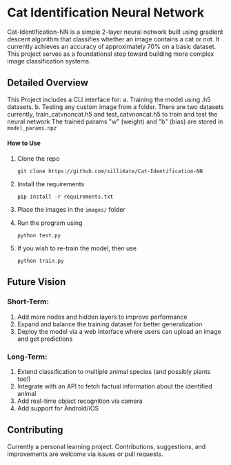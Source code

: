 # Cat Identification Neural Network

Cat-Identification-NN is a simple 2-layer neural network built using gradient descent algorithm that classifies whether an image contains a cat or not. It currently achieves an accuracy of approximately 70% on a basic dataset. This project serves as a foundational step toward building more complex image classification systems.


## Detailed Overview
This Project includes a CLI interface for:
a. Training the model using .h5 datasets.
b. Testing any custom image from a folder.
There are two datasets currently, train_catvnoncat.h5 and test_catvnoncat.h5 to train and test the neural network
The trained params "w" (weight) and "b" (bias) are stored in `model_params.npz`
#### How to Use
1. Clone the repo

   ```
   git clone https://github.com/silliKate/Cat-Identification-NN
   ```
   
2. Install the requirements

   ```
   pip install -r requirements.txt
   ```
   
3. Place the images in the `images/` folder
4. Run the program using
   
   ```
   python test.py
   ```
   
5. If you wish to re-train the model, then use

   ```
   python train.py
   ```

## Future Vision
### Short-Term:
1. Add more nodes and hidden layers to improve performance
2. Expand and balance the training dataset for better generalization
3. Deploy the model via a web interface where users can upload an image and get predictions

### Long-Term:
1. Extend classification to multiple animal species (and possibly plants too!)
2. Integrate with an API to fetch factual information about the identified animal
3. Add real-time object recognition via camera
4. Add support for Android/iOS


## Contributing
Currently a personal learning project. Contributions, suggestions, and improvements are welcome via issues or pull requests.
